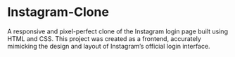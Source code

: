 # Instagram-Clone
A responsive and pixel-perfect clone of the Instagram login page built using HTML and CSS. This project was created as a frontend, accurately mimicking the design and layout of Instagram’s official login interface.
